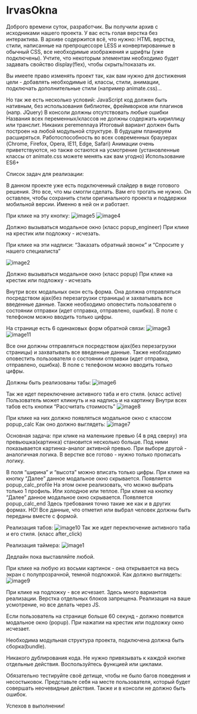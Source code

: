 # IrvasOkna 

Доброго времени суток, разработчик. Вы получили архив с исходниками нашего проекта. У вас есть голая верстка без интерактива. В архиве содержится всё, что нужно: HTML верстка, стили, написанные на препроцессоре LESS и конвертированные в обычный CSS, все необходимые изображения и шрифты (уже подключены). Учтите, что некоторым элементам необходимо будет задавать свойство display(flex), чтобы скрыть/показать их.

Вы имеете право изменять проект так, как вам нужно для достижения цели - добавлять необходимые id, классы, стили, анимации, подключать дополнительные стили (например animate.css)...

Но так же есть несколько условий:
JavaScript код должен быть нативным, без использования библиотек, фреймворков или плагинов (напр. JQuery)
В консоли должны отсутствовать любые ошибки
Названия всех переменных/классов не должны содержать кириллицу или транслит. Никаких peremennaya
Итоговый вариант должен быть построен на любой модульной структуре. В будущем планируем расширяться.
Работоспособность во всех современных браузерах (Chrome, Firefox, Opera, IE11, Edge, Safari)
Анимации очень приветствуются, но также остаются на усмотрение (установленные классы от animate.css можете менять как вам угодно)
Использование ES6+

Список задач для реализации:

В данном проекте уже есть подключенный слайдер в виде готового решения. Это все, что мы смогли сделать. Вам его трогать не нужно. Он оставлен, чтобы сохранить стили оригинального проекта и поддержки мобильной версии. Именно в ней он и работает.

При клике на эту кнопку:
![image5](https://github.com/diiev/IrvasOkna/assets/65071993/cfcfe3ef-7e27-4d54-94e5-9c5a5d19bd3d)
![image4](https://github.com/diiev/IrvasOkna/assets/65071993/779cd395-41ec-4eeb-acf2-7242b7d1a66d)


Должно вызываться модальное окно (класс popup_engineer)
При клике на крестик или подложку - исчезать.


При клике на эти надписи:
“Заказать обратный звонок” и “Спросите у нашего специалиста”

![image2](https://github.com/diiev/IrvasOkna/assets/65071993/f659e1ca-9d19-4f71-a84e-03bb77b42f67)


Должно вызываться модальное окно (класс popup)
При клике на крестик или подложку - исчезать


Внутри всех модальных окон есть форма. Она должна отправляться посредством ajax(без перезагрузки страницы) и захватывать все введенные данные. Также необходимо оповестить пользователя о состоянии отправки (идет отправка, отправлено, ошибка). В поле с телефоном можно вводить только цифры.


На странице есть 6 одинаковых форм обратной связи:
![image3](https://github.com/diiev/IrvasOkna/assets/65071993/e4a42f43-4b34-4658-8ea0-5a9c39c5a2c5)
![image11](https://github.com/diiev/IrvasOkna/assets/65071993/5d1f9047-93fc-4c7c-9cea-6ea0ba27342c)

Все они должны отправляться посредством ajax(без перезагрузки страницы) и захватывать все введенные данные. Также необходимо оповестить пользователя о состоянии отправки (идет отправка, отправлено, ошибка). В поле с телефоном можно вводить только цифры.

Должны быть реализованы табы:
![image6](https://github.com/diiev/IrvasOkna/assets/65071993/7ff931b2-4467-426f-a729-8e024b5297b4)

Так же идет переключение активного таба и его стиля. (класс active)
Пользователь может кликнуть и на надпись и на картинку
Внутри всех табов есть кнопки “Рассчитать стоимость”
![image8](https://github.com/diiev/IrvasOkna/assets/65071993/4506a890-6331-4e65-8414-9b45c6ef721a)

При клике на них должно появляться модальное окно с классом popup_calc 
Как оно должно выглядеть:
![image7](https://github.com/diiev/IrvasOkna/assets/65071993/d48d5f4a-392c-4a94-92eb-c0d3085dae36)

Основная задача: при клике на маленькие превью (4 в ряд сверху) эта превьюшка(картинка) становится несколько больше. Под ними показывается картинка-аналог активной превью. При выборе другой - аналогичная логика. В верстке все готово - нужно только прописать логику.

В поля “ширина” и “высота” можно вписать только цифры.
При клике на кнопку “Далее” данное модальное окно скрывается. Появляется popup_calc_profile 
На этом окне реализовать, что можно выбрать только 1 профиль. Или холодное или теплое.
При клике на кнопку “Далее” данное модальное окно скрывается. Появляется popup_calc_end 
Здесь требования точно такие же как и в других формах. НО! Все данные, что отметил или выбрал человек должны быть переданы вместе с формой.

Реализация табов:
![image10](https://github.com/diiev/IrvasOkna/assets/65071993/b3676910-34ca-4476-8baa-59074930c40d)
Так же идет переключение активного таба и его стиля. (класс after_click)

Реализация таймера: 
![image1](https://github.com/diiev/IrvasOkna/assets/65071993/75e9e617-1abf-464b-929d-207d998f1159)

Дедлайн пока выставляйте любой.


При клике на любую из восьми картинок - она открывается на весь экран с полупрозрачной, темной подложкой.
Как должно выглядеть:
![image9](https://github.com/diiev/IrvasOkna/assets/65071993/f02b627c-e7d7-4182-ae2b-fa0be092592d)

При клике на подложку - все исчезает.
Здесь много вариантов реализации. Верстка отдельных блоков запрещена. Реализация на ваше усмотрение, но все делать через JS.


Если пользователь на странице больше 60 секунд - должно появится модальное окно (popup). При нажатии на крестик или подложку окно исчезает. 


Необходима модульная структура проекта, подключена должна быть сборка(bundle).


Никакого дублирования кода. Не нужно привязывать к каждой кнопке отдельные действия. Воспользуйтесь функцией или циклами.

Обязательно тестируйте своё детище, чтобы не было багов поведения и несостыковок. Представьте себя на месте пользователя, который будет совершать неочевидные действия. Также и в консоли не должно быть ошибок.


Успехов в выполнении!

